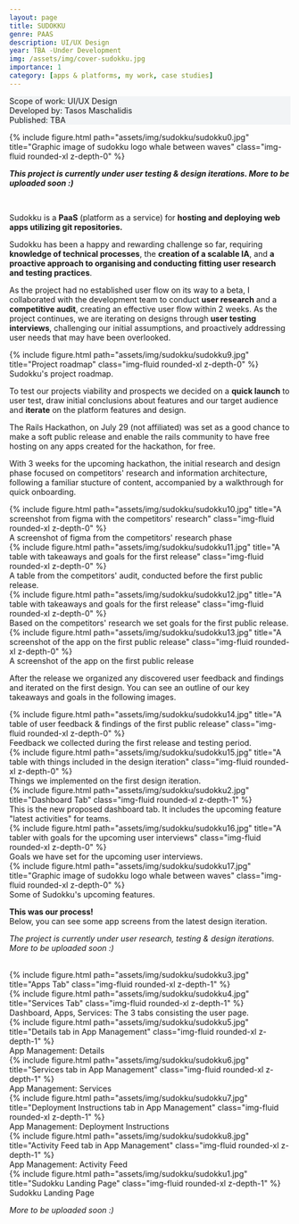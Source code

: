 ```yaml
---
layout: page
title: SUDOKKU
genre: PAAS
description: UI/UX Design
year: TBA -Under Development
img: /assets/img/cover-sudokku.jpg
importance: 1
category: [apps & platforms, my work, case studies]
---
```


<div class="px-3 pt-3 pb-1 mb-3 rounded" style="background-color: rgba(43, 86, 127, .05);">
    <p>
    Scope of work: UI/UX Design<br>
    Developed by: Tasos Maschalidis<br>
    Published: TBA<br>
    <!-- <a href="https://www.iaotech.space">Visit the Website ↗</a> -->
    </p>
 </div>

<div class="row">
    <div class="col-sm">
        {% include figure.html path="assets/img/sudokku/sudokku0.jpg" title="Graphic image of sudokku logo whale between waves" class="img-fluid rounded-xl z-depth-0" %}
    </div>
</div>

<div class="row text-md-center justify-content-center my-4">
    <div class="col-lg-8">
        <p><em><b>This project is currently under user testing & design iterations. More to be uploaded soon :)</b></em></p><br>
        <p>Sudokku is a <b>PaaS</b> (platform as a service) for <b>hosting and deploying web apps utilizing git repositories.</b></p> 
        <p>Sudokku has been a happy and rewarding challenge so far, requiring <b>knowledge of technical processes</b>, the <b>creation of a scalable IA</b>, and <b>a proactive approach to organising and conducting fitting user research and testing practices</b>.</p>
        <p>As the project had no established user flow on its way to a beta, I collaborated with the development team to conduct <b>user research</b> and a <b>competitive audit</b>, creating an effective user flow within 2 weeks. As the project continues, we are iterating on designs through <b>user testing interviews</b>, challenging our initial assumptions, and proactively addressing user needs that may have been overlooked.</p>
    </div>    
</div>

<div class="row">
    <div class="col-sm">
        {% include figure.html path="assets/img/sudokku/sudokku9.jpg" title="Project roadmap" class="img-fluid rounded-xl z-depth-0" %}
    </div>
</div>
<div class="caption mb-4">
    Sudokku's project roadmap.
</div>

<div class="row text-md-center justify-content-center my-4">
    <div class="col-lg-8">
        <p>To test our projects viability and prospects we decided on a <b>quick launch</b> to user test, draw initial conclusions about features and our target audience and <b>iterate</b> on the platform features and design.</p>
        <p>The Rails Hackathon, on July 29 (not affiliated) was set as a good chance to make a soft public release and enable the rails community to have free hosting on any apps created for the hackathon, for free.</p>
        <p>With 3 weeks for the upcoming hackathon, the initial research and design phase focused on competitors' research and information architecture, following a familiar stucture of content, accompanied by a walkthrough for quick onboarding.</p>
    </div>    
</div>

<div class="row">
    <div class="col-sm">
        {% include figure.html path="assets/img/sudokku/sudokku10.jpg" title="A screenshot from figma with the competitors' research" class="img-fluid rounded-xl z-depth-0" %}
    </div>
</div>
<div class="caption mb-4">
    A screenshot of figma from the competitors' research phase
</div>
<div class="row">
    <div class="col-sm">
        {% include figure.html path="assets/img/sudokku/sudokku11.jpg" title="A table with takeaways and goals for the first release" class="img-fluid rounded-xl z-depth-0" %}
    </div>
</div>
<div class="caption mb-4">
    A table from the competitors' audit, conducted before the first public release.
</div>
<div class="row">
    <div class="col-sm">
        {% include figure.html path="assets/img/sudokku/sudokku12.jpg" title="A table with takeaways and goals for the first release" class="img-fluid rounded-xl z-depth-0" %}
    </div>
</div>
<div class="caption mb-4">
    Based on the competitors' research we set goals for the first public release.
</div>
<div class="row">
    <div class="col-sm">
        {% include figure.html path="assets/img/sudokku/sudokku13.jpg" title="A screenshot of the app on the first public release" class="img-fluid rounded-xl z-depth-0" %}
    </div>
</div>
<div class="caption mb-4">
    A screenshot of the app on the first public release
</div>

<div class="row text-md-center justify-content-center my-4">
    <div class="col-lg-8">
        <p>After the release we organized any discovered user feedback and findings and iterated on the first design. You can see an outline of our key takeaways and goals in the following images.</p>
    </div>    
</div>

<div class="row">
    <div class="col-sm">
        {% include figure.html path="assets/img/sudokku/sudokku14.jpg" title="A table of user feedback & findings of the first public release" class="img-fluid rounded-xl z-depth-0" %}
    </div>
</div>
<div class="caption mb-4">
    Feedback we collected during the first release and testing period.
</div>
<div class="row">
    <div class="col-sm">
        {% include figure.html path="assets/img/sudokku/sudokku15.jpg" title="A table with things included in the design iteration" class="img-fluid rounded-xl z-depth-0" %}
    </div>
</div>
<div class="caption mb-4">
    Things we implemented on the first design iteration.
</div>
<div class="row">
    <div class="col-sm">
        {% include figure.html path="assets/img/sudokku/sudokku2.jpg" title="Dashboard Tab" class="img-fluid rounded-xl z-depth-1" %}
    </div>
</div>
<div class="caption mb-4">
    This is the new proposed dashboard tab. It includes the upcoming feature "latest activities" for teams.
</div>
<div class="row">
    <div class="col-sm">
        {% include figure.html path="assets/img/sudokku/sudokku16.jpg" title="A tabler with goals for the upcoming user interviews" class="img-fluid rounded-xl z-depth-0" %}
    </div>
</div>
<div class="caption mb-4">
    Goals we have set for the upcoming user interviews.
</div>
<div class="row">
    <div class="col-sm">
        {% include figure.html path="assets/img/sudokku/sudokku17.jpg" title="Graphic image of sudokku logo whale between waves" class="img-fluid rounded-xl z-depth-0" %}
    </div>
</div>
<div class="caption mb-4">
    Some of Sudokku's upcoming features.
</div>

<div class="row text-md-center justify-content-center mt-2">
    <div class="col-lg-8">
        <p><b>This was our process!</b><br> Below, you can see some app screens from the latest design iteration.</p>
        <p><em>The project is currently under user research, testing & design iterations. More to be uploaded soon :)</em></p><br>
    </div>    
</div>


<div class="row">
    <div class="col-sm">
        {% include figure.html path="assets/img/sudokku/sudokku3.jpg" title="Apps Tab" class="img-fluid rounded-xl z-depth-1" %}
    </div>
</div>
<div class="row">
    <div class="col-sm">
        {% include figure.html path="assets/img/sudokku/sudokku4.jpg" title="Services Tab" class="img-fluid rounded-xl z-depth-1" %}
    </div>
</div>
<div class="caption mb-4">
    Dashboard, Apps, Services: The 3 tabs consisting the user page.
</div>

<div class="row">
    <div class="col-sm">
        {% include figure.html path="assets/img/sudokku/sudokku5.jpg" title="Details tab in App Management" class="img-fluid rounded-xl z-depth-1" %}
    </div>
</div>
<div class="caption mb-4">
    App Management: Details
</div>

<div class="row">
    <div class="col-sm">
        {% include figure.html path="assets/img/sudokku/sudokku6.jpg" title="Services tab in App Management" class="img-fluid rounded-xl z-depth-1" %}
    </div>
</div>
<div class="caption mb-4">
    App Management: Services
</div>

<div class="row">
    <div class="col-sm">
        {% include figure.html path="assets/img/sudokku/sudokku7.jpg" title="Deployment Instructions tab in App Management" class="img-fluid rounded-xl z-depth-1" %}
    </div>
</div>
<div class="caption mb-4">
    App Management: Deployment Instructions
</div>


<div class="row">
    <div class="col-sm">
        {% include figure.html path="assets/img/sudokku/sudokku8.jpg" title="Activity Feed tab in App Management" class="img-fluid rounded-xl z-depth-1" %}
    </div>
</div>
<div class="caption mb-4">
    App Management: Activity Feed
</div>


<div class="row">
    <div class="col-sm">
        {% include figure.html path="assets/img/sudokku/sudokku1.jpg" title="Sudokku Landing Page" class="img-fluid rounded-xl z-depth-1" %}
    </div>
</div>
<div class="caption mb-4">
    Sudokku Landing Page
</div>

<div class="row mt-5 text-md-center justify-content-center">
    <div class="col-lg-8">
        <p><em>More to be uploaded soon :)</em></p>
    </div>    
</div>

